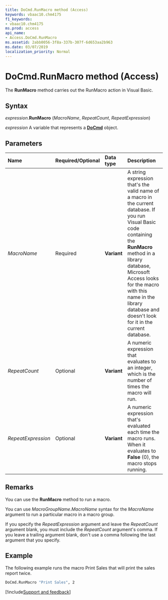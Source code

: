 ```yaml
---
title: DoCmd.RunMacro method (Access)
keywords: vbaac10.chm4175
f1_keywords:
- vbaac10.chm4175
ms.prod: access
api_name:
- Access.DoCmd.RunMacro
ms.assetid: 2abb0056-3f8a-337b-307f-6d653aa2b963
ms.date: 03/07/2019
localization_priority: Normal
---
```



# DoCmd.RunMacro method (Access)

The **RunMacro** method carries out the RunMacro action in Visual Basic.


## Syntax

_expression_.**RunMacro** (_MacroName_, _RepeatCount_, _RepeatExpression_)

_expression_ A variable that represents a **[DoCmd](Access.DoCmd.md)** object.


## Parameters

|Name|Required/Optional|Data type|Description|
|:-----|:-----|:-----|:-----|
| _MacroName_|Required|**Variant**|A string expression that's the valid name of a macro in the current database. If you run Visual Basic code containing the **RunMacro** method in a library database, Microsoft Access looks for the macro with this name in the library database and doesn't look for it in the current database.|
| _RepeatCount_|Optional|**Variant**|A numeric expression that evaluates to an integer, which is the number of times the macro will run.|
| _RepeatExpression_|Optional|**Variant**| A numeric expression that's evaluated each time the macro runs. When it evaluates to **False** (0), the macro stops running.|

## Remarks

You can use the **RunMacro** method to run a macro.

You can use _MacroGroupName_._MacroName_ syntax for the _MacroName_ argument to run a particular macro in a macro group.

If you specify the _RepeatExpression_ argument and leave the _RepeatCount_ argument blank, you must include the _RepeatCount_ argument's comma. If you leave a trailing argument blank, don't use a comma following the last argument that you specify.


## Example

The following example runs the macro Print Sales that will print the sales report twice.

```vb
DoCmd.RunMacro "Print Sales", 2
```


[!include[Support and feedback](~/includes/feedback-boilerplate.md)]

